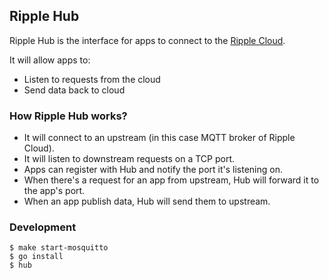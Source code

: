 ## Ripple Hub

Ripple Hub is the interface for apps to connect to the [Ripple Cloud](https://github.com/ripple-cloud/cloud).

It will allow apps to:
* Listen to requests from the cloud
* Send data back to cloud

### How Ripple Hub works?

* It will connect to an upstream (in this case MQTT broker of Ripple Cloud).
* It will listen to downstream requests on a TCP port.
* Apps can register with Hub and notify the port it's listening on.
* When there's a request for an app from upstream, Hub will forward it to the app's port.
* When an app publish data, Hub will send them to upstream.

### Development

```
$ make start-mosquitto
$ go install
$ hub
```
